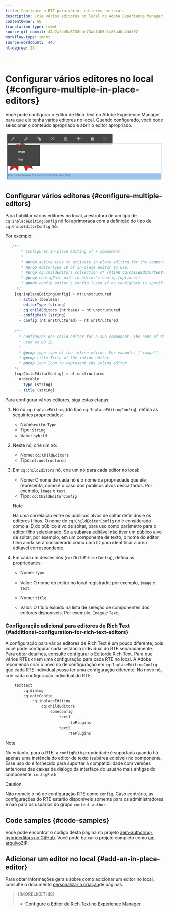 ```yaml
---
title: Configure o RTE para vários editores no local.
description: Crie vários editores no local no Adobe Experience Manager configurando o Editor de Rich Text.
contentOwner: AG
translation-type: tm+mt
source-git-commit: 44e7afdd5a5738dde73ab1d05a1c83a4bb24df92
workflow-type: tm+mt
source-wordcount: '445'
ht-degree: 2%

---
```



# Configurar vários editores no local {#configure-multiple-in-place-editors}

Você pode configurar o Editor de Rich Text no Adobe Experience Manager para que ele tenha vários editores no local. Quando configurado, você pode selecionar o conteúdo apropriado e abrir o editor apropriado.

![Um editor local específico](assets/rte-inplace-editor.png)

## Configurar vários editores {#configure-multiple-editors}

Para habilitar vários editores no local, a estrutura de um tipo de `cq:InplaceEditingConfig` nó foi aprimorada com a definição do tipo de `cq:ChildEditorConfig` nó.

Por exemplo:

```js
   /**
       * Configures in-place editing of a component.
       *
       * @prop active true to activate in-place editing for the component.
       * @prop editorType ID of in-place editor to use.
       * @prop cq:childEditors collection of {@link cq:ChildEditorConfig} nodes.
       * @prop configPath path to editor's config (optional).
       * @node config editor's config (used if no configPath is specified; optional).
     */
    [cq:InplaceEditingConfig] > nt:unstructured
      - active (boolean)
      - editorType (string)
      + cq:childEditors (nt:base) = nt:unstructured
      - configPath (string)
      + config (nt:unstructured) = nt:unstructured

    /**
      * Configures one child editor for a sub-component. The name of the this node is
      * used as DD ID.
      *
      * @prop type type of the inline editor. For example, ["image"].
      * @prop title Title of the inline editor.
      * @prop icon Icon to represent the inline editor.
    */
    [cq:ChildEditorConfig] > nt:unstructured
      orderable
      - type (string)
      - title (string)
```

Para configurar vários editores, siga estas etapas:

1. No nó `cq:inplaceEditing` (do tipo `cq:InplaceEditingConfig`), defina as seguintes propriedades:

   * Nome:`editorType`
   * Tipo: `String`
   * Valor: `hybrid`

1. Neste nó, crie um nó:

   * Nome: `cq:ChildEditors`
   * Tipo: `nt:unstructured`

1. Em `cq:childEditors` nó, crie um nó para cada editor no local:

   * Nome: O nome de cada nó é o nome da propriedade que ele representa, como é o caso dos públicos alvos descartados. Por exemplo, `image` e `text`.
   * Tipo: `cq:ChildEditorConfig`

   >[!NOTE]
   >
   >Há uma correlação entre os públicos alvos de soltar definidos e os editores filhos. O nome do `cq:ChildEditorConfig` nó é considerado como a ID do público alvo de soltar, para uso como parâmetro para o editor filho selecionado. Se a subárea editável não tiver um público alvo de soltar, por exemplo, em um componente de texto, o nome do editor filho ainda será considerado como uma ID para identificar a área editável correspondente.

1. Em cada um desses nós (`cq:ChildEditorConfig`), defina as propriedades:

   * Nome: `type`.
   * Valor: O nome do editor no local registrado; por exemplo, `image` e `text`.

   * Nome: `title`.
   * Valor: O título exibido na lista de seleção de componentes dos editores disponíveis. Por exemplo, `Image` e `Text`.

### Configuração adicional para editores de Rich Text {#additional-configuration-for-rich-text-editors}

A configuração para vários editores de Rich Text é um pouco diferente, pois você pode configurar cada instância individual do RTE separadamente. Para obter detalhes, consulte [configurar o Editor](/help/sites-administering/rich-text-editor.md)de Rich Text. Para que vários RTEs criem uma configuração para cada RTE no local. A Adobe recomenda criar o novo nó de configuração em `cq:InplaceEditingConfig` que cada RTE individual possa ter uma configuração diferente. No novo nó, crie cada configuração individual do RTE.

```xml
    texttext
        cq:dialog
        cq:editConfig
            cq:inplaceEditing
                cq:childEditors
                    someconfig
                        text1
                            rtePlugins
                        text2
                            rtePlugins
```

>[!NOTE]
>
>No entanto, para o RTE, a `configPath` propriedade é suportada quando há apenas uma instância do editor de texto (subárea editável) no componente. Esse uso do é fornecido para suportar a compatibilidade com versões anteriores das caixas de diálogo da interface do usuário mais antigas do componente. `configPath`

>[!CAUTION]
>
>Não nomeie o nó de configuração RTE como `config`. Caso contrário, as configurações do RTE estarão disponíveis somente para os administradores e não para os usuários do grupo `content-author`.

## Code samples {#code-samples}

Você pode encontrar o código desta página no projeto [aem-authoring-hybrideditors no GitHub](https://github.com/Adobe-Marketing-Cloud/aem-authoring-hybrideditors). Você pode baixar o projeto completo como [um arquivo](https://github.com/Adobe-Marketing-Cloud/aem-authoring-hybrideditors/archive/master.zip)ZIP.

## Adicionar um editor no local {#add-an-in-place-editor}

Para obter informações gerais sobre como adicionar um editor no local, consulte o documento [personalizar a criação](/help/sites-developing/customizing-page-authoring-touch.md#add-new-in-place-editor)de páginas.

>[!MORELIKETHIS]
>
>* [Configure o Editor de Rich Text no Experience Manager](/help/sites-administering/rich-text-editor.md).

